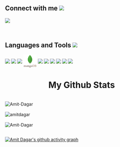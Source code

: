<!-- Connect with me -->
<br>
<div >
<h2 align='left'> Connect with me <img src='https://raw.githubusercontent.com/ShahriarShafin/ShahriarShafin/main/Assets/handshake.gif' width="80px"> </h2>
<p align='left'>
<a href = 'https://www.linkedin.com/in/amit-dagar/'> <img width = '35px' align= 'center' src="https://raw.githubusercontent.com/rahulbanerjee26/githubAboutMeGenerator/main/icons/linked-in-alt.svg"/></a>
</p>
</div>
<br>

<!-- Language and tools section -->
<h2 align='left''> Languages and Tools <img src = "https://media2.giphy.com/media/QssGEmpkyEOhBCb7e1/giphy.gif?cid=ecf05e47a0n3gi1bfqntqmob8g9aid1oyj2wr3ds3mg700bl&rid=giphy.gif" width = 30px> </h2>
<p align='left'>
<!---->

 <img width ='44px' align='center' src ='https://raw.githubusercontent.com/rahulbanerjee26/githubAboutMeGenerator/main/icons/reactjs.svg'>
<img width ='44px' align='center' src ='https://raw.githubusercontent.com/rahulbanerjee26/githubAboutMeGenerator/main/icons/nodejs.svg'>
<img width ='44px' align='center' src ='https://encrypted-tbn0.gstatic.com/images?q=tbn:ANd9GcTlhnWKpdLN5UNEf0ucthQXDWuvCl-3jxEfNg&usqp=CAU'>
<img width ='44px' align='center' src ='https://raw.githubusercontent.com/devicons/devicon/master/icons/mongodb/mongodb-original-wordmark.svg'>
 <img width ='44px' align='center' src ='https://www.vectorlogo.zone/logos/getpostman/getpostman-icon.svg'>

<img width ='44px' align='center' src ='https://raw.githubusercontent.com/rahulbanerjee26/githubAboutMeGenerator/main/icons/javascript.svg'>
                                     
<img width ='44px' align='center' src ='https://raw.githubusercontent.com/rahulbanerjee26/githubAboutMeGenerator/main/icons/html.svg'>  
<img width ='44px' align='center' src ='https://raw.githubusercontent.com/rahulbanerjee26/githubAboutMeGenerator/main/icons/css.svg'>

<img width ='44px' align='center' src ='https://raw.githubusercontent.com/rahulbanerjee26/githubAboutMeGenerator/main/icons/git.svg'>
<img width ='44px' align='center' src ='https://raw.githubusercontent.com/rahulbanerjee26/githubAboutMeGenerator/main/icons/github.svg'>

<br>
</p>

<div align="center">
	<h1 align="center">My Github Stats</h1>
</div>
<br/>

<div align="left">
	<img align="center" src="https://github-readme-stats.vercel.app/api?username=Amit-Dagar&show_icons=true&theme=dracula" alt="Amit-Dagar" />
</div>
<br/>

<div align="left">
	<img src="https://github-readme-stats.vercel.app/api/top-langs?username=Amit-Dagar&show_icons=true&theme=dark&locale=en&layout=compact" alt="amitdagar" />
</div>
<br/>


<div align="left">
	<img src="https://github-readme-streak-stats.herokuapp.com/?user=Amit-Dagar&theme=shades-of-purple" alt="Amit-Dagar" />
</div>

<br/>

[![Amit Dagar's github activity graph](https://activity-graph.herokuapp.com/graph?username=Amit-Dagar&theme=react-dark)](https://github.com/Amit-Dagar/github-readme-activity-graph)
